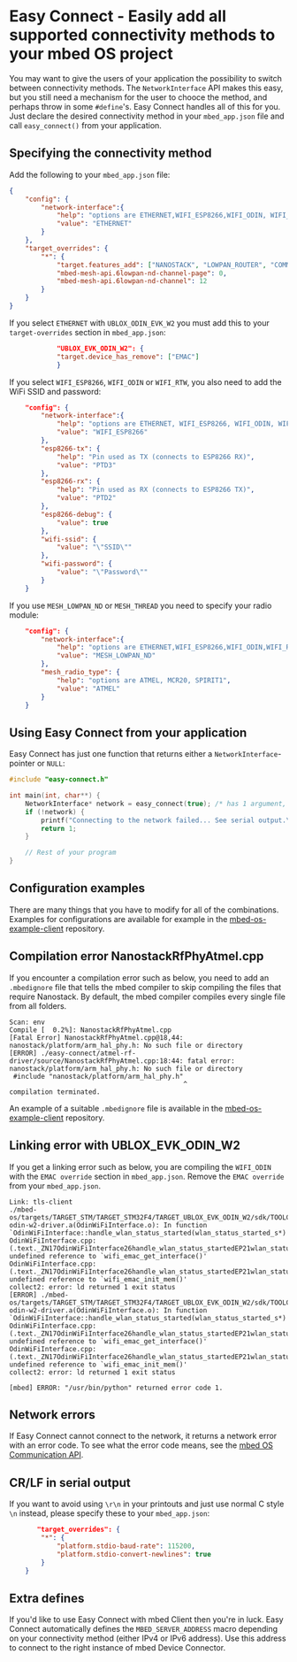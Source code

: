 # Easy Connect - Easily add all supported connectivity methods to your mbed OS project

You may want to give the users of your application the possibility to switch between connectivity methods. The `NetworkInterface` API makes this easy, but you still need a mechanism for the user to chooce the method,  and perhaps throw in some `#define`'s. Easy Connect handles all of this for you. Just declare the desired connectivity method in your `mbed_app.json` file and call `easy_connect()` from your application.

## Specifying the connectivity method

Add the following to your `mbed_app.json` file:

```json
{
    "config": {
        "network-interface":{
            "help": "options are ETHERNET,WIFI_ESP8266,WIFI_ODIN, WIFI_RTW, MESH_LOWPAN_ND,MESH_THREAD",
            "value": "ETHERNET"
        }
    },
    "target_overrides": {
        "*": {
            "target.features_add": ["NANOSTACK", "LOWPAN_ROUTER", "COMMON_PAL"],
            "mbed-mesh-api.6lowpan-nd-channel-page": 0,
            "mbed-mesh-api.6lowpan-nd-channel": 12
        }
    }
}
```

If you select `ETHERNET` with `UBLOX_ODIN_EVK_W2` you must add this to your `target-overrides` section in `mbed_app.json`:

```json
            "UBLOX_EVK_ODIN_W2": {
            "target.device_has_remove": ["EMAC"]
            }
```

If you select `WIFI_ESP8266`, `WIFI_ODIN` or `WIFI_RTW`, you also need to add the WiFi SSID and password:

```json
    "config": {
        "network-interface":{
            "help": "options are ETHERNET, WIFI_ESP8266, WIFI_ODIN, WIFI_RTW, MESH_LOWPAN_ND, MESH_THREAD",
            "value": "WIFI_ESP8266"
        },
        "esp8266-tx": {
            "help": "Pin used as TX (connects to ESP8266 RX)",
            "value": "PTD3"
        },
        "esp8266-rx": {
            "help": "Pin used as RX (connects to ESP8266 TX)",
            "value": "PTD2"
        },
        "esp8266-debug": {
            "value": true
        },
        "wifi-ssid": {
            "value": "\"SSID\""
        },
        "wifi-password": {
            "value": "\"Password\""
        }
    }
```

If you use `MESH_LOWPAN_ND` or `MESH_THREAD` you need to specify your radio module:

```json
    "config": {
        "network-interface":{
            "help": "options are ETHERNET,WIFI_ESP8266,WIFI_ODIN,WIFI_RTW,MESH_LOWPAN_ND,MESH_THREAD",
            "value": "MESH_LOWPAN_ND"
        },
        "mesh_radio_type": {
        	"help": "options are ATMEL, MCR20, SPIRIT1",
        	"value": "ATMEL"
        }
    }
```

## Using Easy Connect from your application

Easy Connect has just one function that returns either a `NetworkInterface`-pointer or `NULL`:

```cpp
#include "easy-connect.h"

int main(int, char**) {
    NetworkInterface* network = easy_connect(true); /* has 1 argument, enable_logging (pass in true to log to serial port) */
    if (!network) {
        printf("Connecting to the network failed... See serial output.\r\n");
        return 1;
    }

    // Rest of your program
}
```

## Configuration examples

There are many things that you have to modify for all of the combinations. Examples for configurations are available for example in the [mbed-os-example-client](https://github.com/ARMmbed/mbed-os-example-client/tree/master/configs) repository.

## Compilation error NanostackRfPhyAtmel.cpp

If you encounter a compilation error such as below, you need to add an `.mbedignore` file that tells the mbed compiler to skip compiling the files that require Nanostack. By default, the mbed compiler compiles every single file from all folders.

```
Scan: env
Compile [  0.2%]: NanostackRfPhyAtmel.cpp
[Fatal Error] NanostackRfPhyAtmel.cpp@18,44: nanostack/platform/arm_hal_phy.h: No such file or directory
[ERROR] ./easy-connect/atmel-rf-driver/source/NanostackRfPhyAtmel.cpp:18:44: fatal error: nanostack/platform/arm_hal_phy.h: No such file or directory
 #include "nanostack/platform/arm_hal_phy.h"
                                            ^
compilation terminated.

```

An example of a suitable `.mbedignore` file is available in the [mbed-os-example-client](https://github.com/ARMmbed/mbed-os-example-client/tree/master/configs) repository.

## Linking error with UBLOX_EVK_ODIN_W2

If you get a linking error such as below, you are compiling the `WIFI_ODIN` with the `EMAC override` section in `mbed_app.json`. Remove the `EMAC override` from your `mbed_app.json`. 

```
Link: tls-client
./mbed-os/targets/TARGET_STM/TARGET_STM32F4/TARGET_UBLOX_EVK_ODIN_W2/sdk/TOOLCHAIN_GCC_ARM/libublox-odin-w2-driver.a(OdinWiFiInterface.o): In function `OdinWiFiInterface::handle_wlan_status_started(wlan_status_started_s*)':
OdinWiFiInterface.cpp:(.text._ZN17OdinWiFiInterface26handle_wlan_status_startedEP21wlan_status_started_s+0x46): undefined reference to `wifi_emac_get_interface()'
OdinWiFiInterface.cpp:(.text._ZN17OdinWiFiInterface26handle_wlan_status_startedEP21wlan_status_started_s+0x4c): undefined reference to `wifi_emac_init_mem()'
collect2: error: ld returned 1 exit status
[ERROR] ./mbed-os/targets/TARGET_STM/TARGET_STM32F4/TARGET_UBLOX_EVK_ODIN_W2/sdk/TOOLCHAIN_GCC_ARM/libublox-odin-w2-driver.a(OdinWiFiInterface.o): In function `OdinWiFiInterface::handle_wlan_status_started(wlan_status_started_s*)':
OdinWiFiInterface.cpp:(.text._ZN17OdinWiFiInterface26handle_wlan_status_startedEP21wlan_status_started_s+0x46): undefined reference to `wifi_emac_get_interface()'
OdinWiFiInterface.cpp:(.text._ZN17OdinWiFiInterface26handle_wlan_status_startedEP21wlan_status_started_s+0x4c): undefined reference to `wifi_emac_init_mem()'
collect2: error: ld returned 1 exit status

[mbed] ERROR: "/usr/bin/python" returned error code 1.
```

## Network errors

If Easy Connect cannot connect to the network, it returns a network error with an error code. To see what the error code means, see the [mbed OS Communication API](https://docs.mbed.com/docs/mbed-os-api-reference/en/latest/APIs/communication/network_sockets/#network-errors).

## CR/LF in serial output

If you want to avoid using `\r\n` in your printouts and just use normal C style `\n` instead, please specify these to your `mbed_app.json`:

```json
       "target_overrides": {
        "*": {
            "platform.stdio-baud-rate": 115200,
            "platform.stdio-convert-newlines": true
        }
    }
```

## Extra defines

If you'd like to use Easy Connect with mbed Client then you're in luck. Easy Connect automatically defines the `MBED_SERVER_ADDRESS` macro depending on your connectivity method (either IPv4 or IPv6 address). Use this address to connect to the right instance of mbed Device Connector.
